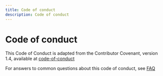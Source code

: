 ```yaml
---
title: Code of conduct
description: Code of conduct
---
```



# Code of conduct

This Code of Conduct is adapted from the Contributor Covenant, version 1.4, available at [code-of-conduct](https://www.contributor-covenant.org/version/1/4/code-of-conduct.html)


For answers to common questions about this code of conduct, see [FAQ](https://www.contributor-covenant.org/faq)
